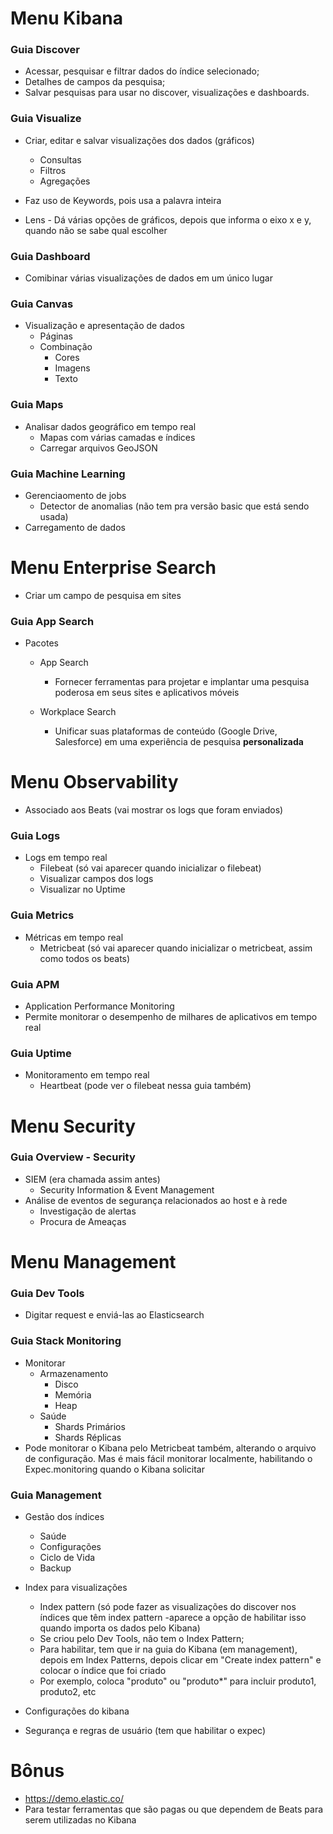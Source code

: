 # Menu Kibana

### Guia Discover

- Acessar, pesquisar e filtrar dados do índice selecionado;
- Detalhes de campos da pesquisa;
- Salvar pesquisas para usar no discover, visualizações e dashboards.

### Guia Visualize

- Criar, editar e salvar visualizações dos dados (gráficos)
  - Consultas
  - Filtros
  - Agregações
 
- Faz uso de Keywords, pois usa a palavra inteira
- Lens - Dá várias opções de gráficos, depois que informa o eixo x e y, quando não se sabe qual escolher

### Guia Dashboard

- Comibinar várias visualizações de dados em um único lugar

### Guia Canvas

- Visualização e apresentação de dados
  - Páginas
  - Combinação
    - Cores
    - Imagens
    - Texto
   
### Guia Maps

- Analisar dados geográfico em tempo real
  - Mapas com várias camadas e índices
  - Carregar arquivos GeoJSON

### Guia Machine Learning
- Gerenciaomento de jobs
  - Detector de anomalias (não tem pra versão basic que está sendo usada)
- Carregamento de dados

# Menu Enterprise Search

- Criar um campo de pesquisa em sites

### Guia App Search

- Pacotes
  - App Search
    - Fornecer ferramentas para projetar e implantar uma pesquisa poderosa em seus sites e aplicativos móveis
   
  - Workplace Search
    - Unificar suas plataformas de conteúdo (Google Drive, Salesforce) em uma experiência de pesquisa **personalizada**

# Menu Observability

- Associado aos Beats (vai mostrar os logs que foram enviados)

### Guia Logs
- Logs em tempo real
  - Filebeat (só vai aparecer quando inicializar o filebeat)
  - Visualizar campos dos logs
  - Visualizar no Uptime

### Guia Metrics
- Métricas em tempo real
  - Metricbeat (só vai aparecer quando inicializar o metricbeat, assim como todos os beats)
 
### Guia APM
- Application Performance Monitoring
- Permite monitorar o desempenho de milhares de aplicativos em tempo real

### Guia Uptime
- Monitoramento em tempo real
  - Heartbeat (pode ver o filebeat nessa guia também)
 
# Menu Security

### Guia Overview - Security

- SIEM (era chamada assim antes)
  - Security Information & Event Management
- Análise de eventos de segurança relacionados ao host e à rede
  - Investigação de alertas
  - Procura de Ameaças
 
# Menu Management

### Guia Dev Tools

- Digitar request e enviá-las ao Elasticsearch

### Guia Stack Monitoring

- Monitorar
  - Armazenamento
    - Disco
    - Memória
    - Heap
  - Saúde
    - Shards Primários
    - Shards Réplicas
-  Pode monitorar o Kibana pelo Metricbeat também, alterando o arquivo de configuração. Mas é mais fácil monitorar localmente, habilitando o Expec.monitoring quando o Kibana solicitar

### Guia Management
- Gestão dos índices
  -  Saúde
  -  Configurações
  -  Ciclo de Vida
  -  Backup
 
- Index para visualizações
  - Index pattern (só pode fazer as visualizações do discover nos índices que têm index pattern -aparece a opção de habilitar isso quando importa os dados pelo Kibana)
  - Se criou pelo Dev Tools, não tem o Index Pattern;
  - Para habilitar, tem que ir na guia do Kibana (em management), depois em Index Patterns, depois clicar em "Create index pattern" e colocar o índice que foi criado
  - Por exemplo, coloca "produto" ou "produto*" para incluir produto1, produto2, etc  
 
- Configurações do kibana
- Segurança e regras de usuário (tem que habilitar o expec)

# Bônus

- https://demo.elastic.co/
- Para testar ferramentas que são pagas ou que dependem de Beats para serem utilizadas no Kibana
